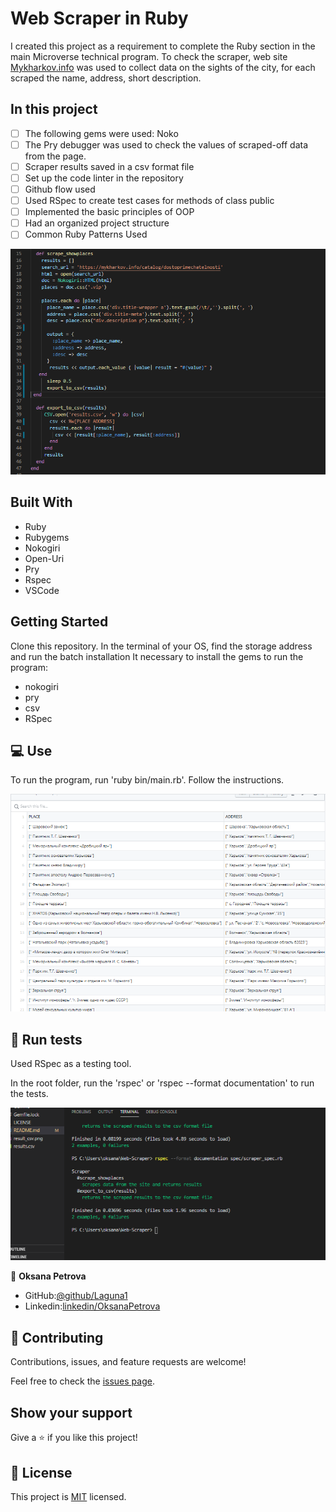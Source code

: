 # Web Scraper in Ruby
I created this project as a requirement to complete the Ruby section in the main Microverse technical program.
To check the scraper, web site [Mykharkov.info](https://mykharkov.info/catalog/dostoprimechatelnosti)  was used to collect data on the sights of the city, for each 
scraped the name, address, short description.

## In this project
- [ ] The following gems were used: Noko
- [ ] The Pry debugger was used to check the values ​​of scraped-off data from the page.
- [ ] Scraper results saved in a csv format file
- [ ] Set up the code linter in the repository
- [ ] Github flow used
- [ ] Used RSpec to create test cases for methods of class public
- [ ] Implemented the basic principles of OOP
- [ ] Had an organized project structure
- [ ] Common Ruby Patterns Used

![CSV.file](./code_example.png)


##  Built With

- Ruby 
- Rubygems 
- Nokogiri
- Open-Uri 
- Pry
- Rspec 
- VSCode 


## Getting Started 
Clone this repository.
In the terminal of your OS, find the storage address and run the batch installation
It  necessary to install the gems to run the program:
- nokogiri
- pry
- csv
- RSpec

## 💻 Use
To run the program, run 'ruby bin/​​main.rb'.
Follow the instructions.


![CSV.file](./result_csv.png)


## 📝 Run tests
Used RSpec as a testing tool.


In the root folder, run the 'rspec' or 'rspec --format documentation' to run the tests.

![Tests](./testscreen.png)

👤 **Oksana Petrova**

- GitHub:[@github/Laguna1](https://github.com/Laguna1)
- Linkedin:[linkedin/OksanaPetrova](https://www.linkedin.com/in/oksana-petrova-005bb0145/)



## 🤝 Contributing

Contributions, issues, and feature requests are welcome!

Feel free to check the [issues page]().

## Show your support

Give a ⭐️ if you like this project!

## 📝 License

This project is [MIT](lic.url) licensed.